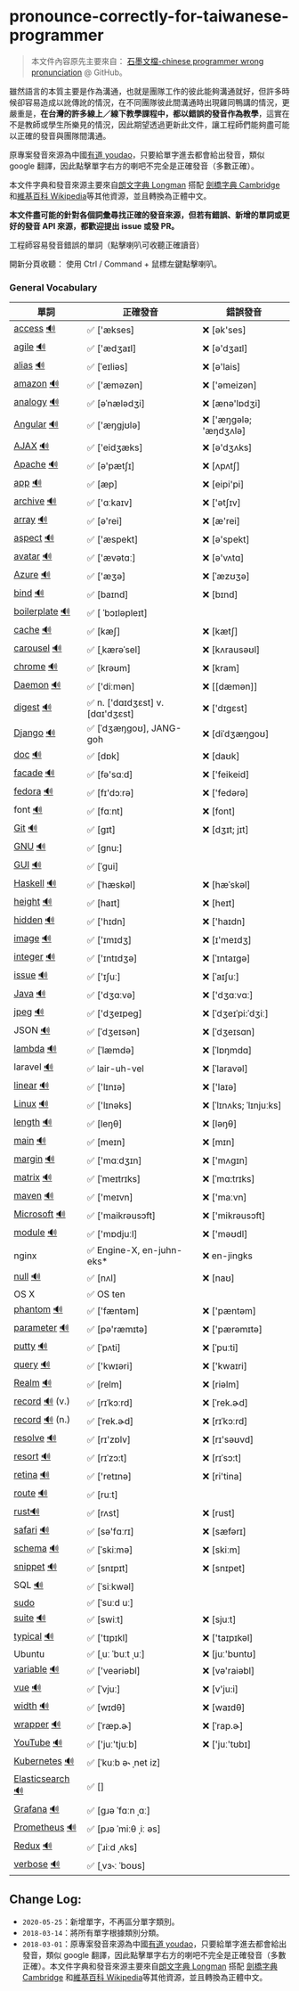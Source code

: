 # pronounce-correctly-for-taiwanese-programmer

> 本文件內容原先主要來自： [石墨文檔-chinese programmer wrong pronunciation](https://github.com/shimohq/chinese-programmer-wrong-pronunciation) @ GitHub。

雖然語言的本質主要是作為溝通，也就是團隊工作的彼此能夠溝通就好，但許多時候卻容易造成以訛傳訛的情況，在不同團隊彼此間溝通時出現雞同鴨講的情況，更嚴重是，**在台灣的許多線上／線下教學課程中，都以錯誤的發音作為教學**，這實在不是教師或學生所樂見的情況，因此期望透過更新此文件，讓工程師們能夠盡可能以正確的發音與團隊間溝通。

原專案發音來源為中國[有道 youdao](https://www.youdao.com/)，只要給單字進去都會給出發音，類似 google 翻譯，因此點擊單字右方的喇吧不完全是正確發音（多數正確）。

本文件字典和發音來源主要來自[朗文字典 Longman](https://www.ldoceonline.com/) 搭配 [劍橋字典 Cambridge](https://dictionary.cambridge.org/zht/) 和[維基百科 Wikipedia](https://www.wikipedia.org/)等其他資源，並且轉換為正體中文。

**本文件盡可能的針對各個詞彙尋找正確的發音來源，但若有錯誤、新增的單詞或更好的發音 API 來源，都歡迎提出 issue 或發 PR。**

工程師容易發音錯誤的單詞（點擊喇叭可收聽正確讀音）

開新分頁收聽： 使用 Ctrl / Command + 鼠標左鍵點擊喇叭。
### General Vocabulary

| 單詞  | 正確發音 | 錯誤發音 |
| ---- | ------- | ------- |
| [access](https://www.ldoceonline.com/dictionary/access) [🔊](https://www.ldoceonline.com/media/english/ameProns/access1.mp3) | ✅ ['ækses] | ❌ [ək'ses] |
| [agile](https://www.ldoceonline.com/dictionary/agile) [🔊](https://www.ldoceonline.com/media/english/ameProns/agile.mp3) | ✅ ['ædʒaɪl] | ❌ [ə'dʒaɪl] |
| [alias](https://www.ldoceonline.com/dictionary/alias) [🔊](https://www.ldoceonline.com/media/english/ameProns/alias1.mp3) | ✅ [ˈeɪliəs]| ❌ [ə'lais] |
| [amazon](https://www.ldoceonline.com/dictionary/amazon) [🔊](https://www.ldoceonline.com/media/english/ameProns/amazon_n.mp3) | ✅ ['æməzən] | ❌ ['əmeizən] |
| [analogy](https://www.ldoceonline.com/dictionary/analogy) [🔊](https://www.ldoceonline.com/media/english/ameProns/analogy.mp3) | ✅ [əˈnælədʒi] | ❌ [ænə'lɒdʒi] |
| [Angular](https://www.ldoceonline.com/dictionary/Angular) [🔊](https://www.ldoceonline.com/media/english/ameProns/angular.mp3) | ✅ ['æŋgjʊlə] | ❌ ['æŋɡələ; 'æŋdʒʌlə] |
| [AJAX](https://www.ldoceonline.com/dictionary/AJAX) [🔊](https://www.ldoceonline.com/media/english/ameProns/lpd_ajax.mp3) | ✅ ['eidʒæks] | ❌ [ə'dʒʌks] |
| [Apache](https://www.ldoceonline.com/dictionary/Apache) [🔊](https://www.ldoceonline.com/media/english/ameProns/apache.mp3) | ✅ [ə'pætʃɪ] | ❌ [ʌpʌtʃ] |
| [app](https://www.ldoceonline.com/dictionary/app) [🔊](https://www.ldoceonline.com/media/english/ameProns/ld5_app.mp3) | ✅ [æp] | ❌ [eipi'pi]|
| [archive](https://www.ldoceonline.com/dictionary/archive) [🔊](https://www.ldoceonline.com/media/english/ameProns/laadarchive.mp3) | ✅ ['ɑːkaɪv] | ❌ ['ətʃɪv] |
| [array](https://www.ldoceonline.com/dictionary/array) [🔊](https://www.ldoceonline.com/media/english/ameProns/array1.mp3) | ✅ [ə'rei] | ❌ [æ'rei] |
| [aspect](https://www.ldoceonline.com/dictionary/aspect) [🔊](https://www.ldoceonline.com/media/english/ameProns/aspect.mp3) | ✅ ['æspekt] | ❌ [ə'spekt] |
| [avatar](https://www.ldoceonline.com/dictionary/avatar) [🔊](https://www.ldoceonline.com/media/english/ameProns/avatar.mp3) | ✅ ['ævətɑː] | ❌ [ə'vʌtɑ] |
| [Azure](https://www.ldoceonline.com/dictionary/Azure) [🔊](https://www.ldoceonline.com/media/english/ameProns/azure.mp3)| ✅ ['æʒə] | ❌ [ˈæzʊʒə] |
| [bind](https://www.ldoceonline.com/dictionary/bind) [🔊](https://www.ldoceonline.com/media/english/ameProns/bind1.mp3) | ✅ [baɪnd] | ❌ [bɪnd] |
| [boilerplate](https://www.ldoceonline.com/dictionary/boilerplate) [🔊](https://www.ldoceonline.com/media/english/ameProns/ld42boilerplate.mp3) | ✅ [ ˈbɔɪləpleɪt] |  |
| [cache](https://www.ldoceonline.com/dictionary/cache) [🔊](https://www.ldoceonline.com/media/english/ameProns/cache.mp3) | ✅ [kæʃ] | ❌ [kætʃ] |
| [carousel](https://www.ldoceonline.com/dictionary/carousel) [🔊](https://www.ldoceonline.com/media/english/ameProns/carousel.mp3) | ✅ [ˌkærəˈsel] | ❌ [kʌrausəʊl] |
| [chrome](https://www.ldoceonline.com/dictionary/chrome) [🔊](https://www.ldoceonline.com/media/english/ameProns/chrome.mp3) | ✅ [krəʊm] | ❌ [kram] |
| [Daemon](https://www.ldoceonline.com/dictionary/Daemon) [🔊](https://www.ldoceonline.com/media/english/ameProns/daemon.mp3) | ✅ ['diːmən] | ❌ [[dæmən]] |
| [digest](https://www.ldoceonline.com/dictionary/digest) [🔊](https://www.ldoceonline.com/media/english/ameProns/l3digest.mp3) | ✅ n. ['dɑɪdʒɛst] v. [dɑɪ'dʒɛst] | ❌ ['dɪgɛst] |
| [Django](https://www.djangoproject.com/start/overview/) [🔊](https://www.google.com/search?q=django+pronunciation&oq=django+pronunciation&aqs=chrome.0.69i59j0i512l2j0i8i30l5j0i8i15i30j0i5i30.6418j0j7&sourceid=chrome&ie=UTF-8) | ✅ [ˈdʒæŋɡoʊ], JANG-goh| ❌ [diˈdʒæŋɡoʊ] |
| [doc](https://www.ldoceonline.com/dictionary/doc) [🔊](https://www.ldoceonline.com/media/english/ameProns/doc.mp3) | ✅ [dɒk]| ❌ [daʊk] |
| [facade](https://www.ldoceonline.com/dictionary/facade) [🔊](https://www.ldoceonline.com/media/english/ameProns/laadfacade.mp3) | ✅ [fə'sɑːd]| ❌ ['feikeid] |
| [fedora](https://www.ldoceonline.com/dictionary/fedora) [🔊](https://www.ldoceonline.com/media/english/ameProns/ld41fedora.mp3) | ✅ [fɪ'dɔːrə]| ❌ ['fedərə] |
| font [🔊](https://www.ldoceonline.com/media/english/ameProns/font.mp3?version=1.2.58) | ✅ [fɑːnt] | ❌ [font] |
| [Git](https://www.ldoceonline.com/dictionary/Git) [🔊](https://www.ldoceonline.com/media/english/ameProns/ld41git.mp3) | ✅ [ɡɪt] | ❌ [dʒɪt; jɪt] |
| [GNU](https://www.ldoceonline.com/dictionary/gnu) [🔊](https://upload.wikimedia.org/wikipedia/commons/2/24/En-gnu.ogg) | ✅ [gnu:] | |
| [GUI](https://www.ldoceonline.com/dictionary/gui) [🔊](https://www.ldoceonline.com/media/english/breProns/ld42gui.mp3) | ✅ [ˈɡui] | |
| [Haskell](https://wiki.haskell.org/Introduction) [🔊](https://ssl.gstatic.com/dictionary/static/pronunciation/2022-03-02/audio/ha/haskell_en_us_1.mp3) | ✅ [ˈhæskəl] | ❌ [hæˈskəl] |
| [height](https://www.ldoceonline.com/dictionary/height) [🔊](https://www.ldoceonline.com/media/english/ameProns/height.mp3) | ✅ [haɪt] | ❌ [heɪt] |
| [hidden](https://www.ldoceonline.com/dictionary/hidden) [🔊](https://www.ldoceonline.com/media/english/ameProns/laadhidden.mp3) | ✅ ['hɪdn] | ❌ ['haɪdn] |
| [image](https://www.ldoceonline.com/dictionary/image) [🔊](https://www.ldoceonline.com/media/english/ameProns/image.mp3) | ✅ ['ɪmɪdʒ] | ❌ [ɪ'meɪdʒ] |
| [integer](https://www.ldoceonline.com/dictionary/integer) [🔊](https://www.ldoceonline.com/media/english/ameProns/integer.mp3) | ✅ ['ɪntɪdʒə] | ❌ [ˈɪntaɪgə] |
| [issue](https://www.ldoceonline.com/dictionary/issue) [🔊](https://www.ldoceonline.com/media/english/ameProns/issue1.mp3) | ✅ ['ɪʃuː] | ❌ [ˈaɪʃuː] |
| [Java](https://www.ldoceonline.com/dictionary/java) [🔊](https://www.ldoceonline.com/media/english/ameProns/laadjava.mp3) | ✅ ['dʒɑːvə] | ❌ ['dʒɑːvɑː] |
| [jpeg](https://dictionary.cambridge.org/zht/%E8%A9%9E%E5%85%B8/%E8%8B%B1%E8%AA%9E/jpeg) [🔊](https://dictionary.cambridge.org/zht/media/english/us_pron/c/cus/cus01/cus01083.mp3) | ✅ ['dʒeɪpeɡ] | ❌ [ˈdʒeɪˈpi:ˈdʒiː] |
| JSON [🔊](https://www.youtube.com/watch?v=zhVdWQWKRqM) | ✅ [ˈdʒeɪsən] | ❌ [ˈdʒeɪsɑn] |
| [lambda](https://dictionary.cambridge.org/zht/%E8%A9%9E%E5%85%B8/%E8%8B%B1%E8%AA%9E/lambda) [🔊](https://dictionary.cambridge.org/zht/media/english/uk_pron/e/epd/epd16/epd16674.mp3) | ✅ [ˈlæmdə] | ❌ [ˈlɒŋmdɑ] |
| laravel [🔊](https://audio00.forvo.com/audios/mp3/l/z/lz_9294055_39_2289308_1.mp3) | ✅ lair-uh-vel | ❌ [ˈlaravəl] |
| [linear](https://www.ldoceonline.com/dictionary/linear) [🔊](https://www.ldoceonline.com/media/english/ameProns/linear.mp3) | ✅ ['lɪnɪə] | ❌ ['laɪə] |
| [Linux](https://dictionary.cambridge.org/zht/%E8%A9%9E%E5%85%B8/%E8%8B%B1%E8%AA%9E/linux?q=Linux) [🔊](https://dictionary.cambridge.org/zht/media/english/us_pron/e/eus/eus17/eus17029.mp3) | ✅ ['lɪnəks] | ❌ [ˈlɪnʌks; ˈlɪnjuːks] |
| [length](https://www.ldoceonline.com/dictionary/length) [🔊](https://www.ldoceonline.com/media/english/ameProns/length.mp3) | ✅ [leŋθ] | ❌ [ləŋθ] |
| [main](https://www.ldoceonline.com/dictionary/main) [🔊](https://www.ldoceonline.com/media/english/ameProns/main1.mp3) | ✅ [meɪn] | ❌ [mɪn] |
| [margin](https://www.ldoceonline.com/dictionary/margin) [🔊](https://www.ldoceonline.com/media/english/ameProns/margin.mp3) | ✅ ['mɑːdʒɪn] | ❌ ['mʌgɪn] |
| [matrix](https://www.ldoceonline.com/dictionary/matrix) [🔊](https://www.ldoceonline.com/media/english/ameProns/matrix.mp3) | ✅ [ˈmeɪtrɪks] | ❌ [ˈmɑ:trɪks]|
| [maven](https://www.ldoceonline.com/dictionary/maven) [🔊](https://www.ldoceonline.com/media/english/ameProns/maven.mp3) | ✅ ['meɪvn] | ❌ ['maːvn] |
| [Microsoft](https://www.ldoceonline.com/dictionary/microsoft) [🔊](https://www.ldoceonline.com/media/english/ameProns/lpd_microsoft.mp3) | ✅ ['maikrəusɔft] | ❌ ['mikrəusɔft] |
| [module](https://www.ldoceonline.com/dictionary/module) [🔊](https://www.ldoceonline.com/media/english/ameProns/module.mp3) | ✅ ['mɒdjuːl] | ❌ ['məʊdl] |
| nginx | ✅ Engine-X, en-juhn-eks*| ❌ en-jingks |
| [null](https://www.ldoceonline.com/dictionary/null) [🔊](https://www.ldoceonline.com/media/english/ameProns/null.mp3) | ✅ [nʌl] | ❌ [naʊ] |
| OS X | ✅ OS ten | |
| [phantom](https://www.ldoceonline.com/dictionary/phantom) [🔊](https://www.ldoceonline.com/media/english/ameProns/phantom.mp3) | ✅ ['fæntəm] | ❌ ['pæntəm] |
| [parameter](https://www.ldoceonline.com/dictionary/parameter) [🔊](https://www.ldoceonline.com/media/english/ameProns/parameter.mp3) | ✅ [pə'ræmɪtə] | ❌ ['pærəmɪtə] |
| [putty](https://www.ldoceonline.com/dictionary/putty) [🔊](https://www.ldoceonline.com/media/english/ameProns/putty.mp3) | ✅ [ˈpʌti] | ❌ [ˈpuːti] |
| [query](https://www.ldoceonline.com/dictionary/query) [🔊](https://www.ldoceonline.com/media/english/ameProns/query1.mp3) | ✅ ['kwɪəri] | ❌ ['kwaɪri] |
| [Realm](https://www.ldoceonline.com/dictionary/realm) [🔊](https://www.ldoceonline.com/media/english/ameProns/realm.mp3) | ✅ [relm] | ❌ [riəlm] |
| [record](https://www.ldoceonline.com/dictionary/record) [🔊](https://www.ldoceonline.com/media/english/ameProns/l3record2.mp3) (v.)| ✅ [rɪˈkɔːrd] | ❌ [ˈrek.ɚd] |
| [record](https://www.ldoceonline.com/dictionary/record) [🔊](https://www.ldoceonline.com/media/english/ameProns/l3record.mp3) (n.)| ✅ [ˈrek.ɚd] | ❌  [rɪˈkɔːrd] |
| [resolve](https://www.ldoceonline.com/dictionary/resolve) [🔊](https://www.ldoceonline.com/media/english/ameProns/resolve1.mp3) | ✅ [rɪ'zɒlv] | ❌ [rɪ'səʊvd] |
| [resort](https://www.ldoceonline.com/dictionary/resort) [🔊](https://www.ldoceonline.com/media/english/ameProns/resort1.mp3) | ✅ [rɪˈzɔ:t] | ❌ [rɪˈsɔ:t] |
| [retina](https://www.ldoceonline.com/dictionary/retina) [🔊](https://www.ldoceonline.com/media/english/ameProns/retina.mp3) | ✅ ['retɪnə] | ❌ [ri'tina] |
| [route](https://www.ldoceonline.com/dictionary/route) [🔊](https://www.ldoceonline.com/media/english/ameProns/route1.mp3) | ✅ [ruːt] |  |
| [rust](https://www.ldoceonline.com/dictionary/rust)[🔊](https://www.ldoceonline.com/media/english/ameProns/rust1.mp3) | ✅ [rʌst] | ❌ [rust] |
| [safari](https://www.ldoceonline.com/dictionary/safari) [🔊](https://www.ldoceonline.com/media/english/ameProns/safari1.mp3) | ✅ [sə'fɑːrɪ] | ❌ [sæfərɪ] |
| [schema](https://www.ldoceonline.com/dictionary/schema) [🔊](https://www.ldoceonline.com/media/english/ameProns/schema.mp3?version=1.2.57) | ✅ [ˈskiːmə]  | ❌ [skiːm] |
| [snippet](https://www.ldoceonline.com/dictionary/snippet) [🔊](https://www.ldoceonline.com/media/english/ameProns/snippet.mp3)|  ✅ [snɪpɪt] | ❌ [snɪpet] |
| SQL [🔊](https://www.ldoceonline.com/media/english/ameProns/sequel.mp3) | ✅ [ˈsiːkwəl] | |
| [sudo](https://www.linux.com/training-tutorials/linux-101-introduction-sudo/) | ✅ [ˈsuːd uː]| |
| [suite](https://www.ldoceonline.com/dictionary/suite) [🔊](https://www.ldoceonline.com/media/english/ameProns/suite.mp3) | ✅ [swiːt] | ❌ [sjuːt] |
| [typical](https://www.ldoceonline.com/dictionary/typical) [🔊](https://www.ldoceonline.com/media/english/ameProns/typical.mp3) | ✅ ['tɪpɪkl] | ❌ ['taɪpɪkəl] |
| Ubuntu | ✅ [ˌuː ˈbuːt ˌuː] | ❌ [juː'bʊntʊ] |
| [variable](https://www.ldoceonline.com/dictionary/vairable) [🔊](https://www.ldoceonline.com/media/english/ameProns/l3variable.mp3) | ✅ ['veəriəbl] | ❌ [və'raiəbl] |
| [vue](https://vuejs.org/guide/introduction.html#what-is-vue) [🔊](http://dict.youdao.com/dictvoice?audio=vue&type=1) | ✅ [ˈvjuː] | ❌ [v'ju:i] |
| [width](https://www.ldoceonline.com/dictionary/width) [🔊](https://www.ldoceonline.com/media/english/ameProns/width.mp3) | ✅ [wɪdθ] | ❌ [waɪdθ] |
| [wrapper](https://www.ldoceonline.com/dictionary/wrapper) [🔊](https://www.ldoceonline.com/media/english/ameProns/wrapper.mp3) | ✅ [ˈræp.ɚ] | ❌ [ˈrap.ɚ] |
| [YouTube](https://www.ldoceonline.com/dictionary/youtube) [🔊](https://www.ldoceonline.com/media/english/ameProns/lpd_youtube.mp3) | ✅ ['juː'tjuːb] | ❌ ['juː'tʊbɪ] |
| [Kubernetes](https://ubuntu.com/kubernetes/what-is-kubernetes) [🔊](https://www.youtube.com/watch?v=kTzuEB82hFs&t=16s) | ✅ [ˈkuːb ə˞ ˌnet iz] | |
| [Elasticsearch](https://www.elastic.co/what-is/elasticsearch) [🔊](https://www.youtube.com/watch?v=z71Tl2ikwik) | ✅ [] | |
| [Grafana](https://grafana.com/docs/grafana/latest/introduction/) [🔊](https://ssl.gstatic.com/dictionary/static/pronunciation/2022-03-02/audio/gr/grafana_en_us_1.mp3) | ✅ [gɹə ˈfɑːn ˌɑː] | |
| [Prometheus](https://prometheus.io/docs/introduction/overview/) [🔊](https://ssl.gstatic.com/dictionary/static/pronunciation/2022-03-02/audio/pr/prometheus_en_us_1.mp3) | ✅ [pɹə ˈmiːθ ˌiː əs] | |
| [Redux](https://redux.js.org/) [🔊](https://ssl.gstatic.com/dictionary/static/pronunciation/2022-03-02/audio/re/redux_en_us_1.mp3) | ✅ [ˈɹiːd ˌʌks] | |
| [verbose](https://www.ldoceonline.com/dictionary/verbose) [🔊](https://www.ldoceonline.com/media/english/breProns/verbose0205.mp3?version=1.2.57) | ✅ [ˌvɜ˞ː ˈboʊs] | |


## Change Log:

- `2020-05-25`：新增單字，不再區分單字類別。
- `2018-03-14`：將所有單字根據類別分類。
- `2018-03-01`：原專案發音來源為中國[有道 youdao](https://www.youdao.com/)，只要給單字進去都會給出發音，類似 google 翻譯，因此點擊單字右方的喇吧不完全是正確發音（多數正確）。本文件字典和發音來源主要來自[朗文字典 Longman](https://www.ldoceonline.com/) 搭配 [劍橋字典 Cambridge](https://dictionary.cambridge.org/zht/) 和[維基百科 Wikipedia](https://www.wikipedia.org/)等其他資源，並且轉換為正體中文。
